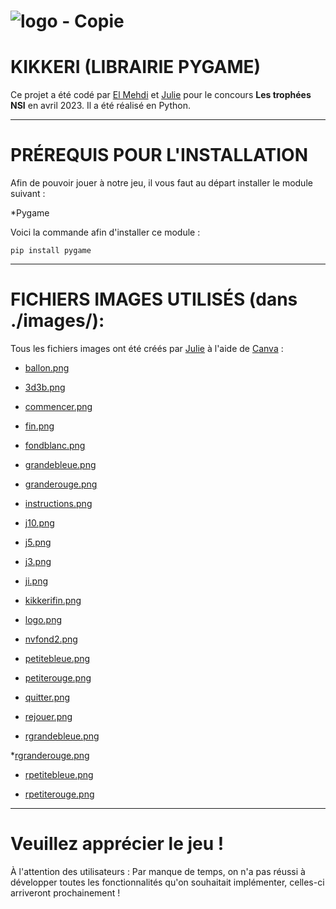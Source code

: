 # ![logo - Copie](https://user-images.githubusercontent.com/116278302/234995210-e53920e1-d81d-40ee-9f60-fc94893dd1ff.png)
# KIKKERI (LIBRAIRIE PYGAME)  


Ce projet a été codé par [El Mehdi](https://github.com/Bianchey "Le profil d'El Mehdi") et [Julie](https://github.com/julies01 "Le profil de Julie") pour le concours **Les trophées NSI** en avril 2023. Il a été réalisé en Python.
___
# PRÉREQUIS POUR L'INSTALLATION 

Afin de pouvoir jouer à notre jeu, il vous faut au départ installer le module suivant :  

*Pygame  

Voici la commande afin d'installer ce module : 

    pip install pygame

___
# FICHIERS IMAGES UTILISÉS (dans ./images/):
Tous les fichiers images ont été créés par [Julie](https://github.com/julies01 " Le profil de Julie") à l'aide de [Canva](https://www.canva.com/ "Canva") :  

* [ballon.png](https://github.com/julies01/kikkeri/blob/sources/images/3d3b.png)  
* [3d3b.png](https://github.com/julies01/kikkeri/blob/sources/images/ballon.png)  
* [commencer.png](https://github.com/julies01/kikkeri/blob/sources/images/commencer.png)  

* [fin.png](https://github.com/julies01/kikkeri/blob/sources/images/fin.png)  

* [fondblanc.png](https://github.com/julies01/kikkeri/blob/sources/images/fondblanc.png)  

* [grandebleue.png](https://github.com/julies01/kikkeri/blob/sources/images/grandebleue.png)  

* [granderouge.png](https://github.com/julies01/kikkeri/blob/sources/images/granderouge.png)  

* [instructions.png](https://github.com/julies01/kikkeri/blob/sources/images/instructions.png)  

* [j10.png](https://github.com/julies01/kikkeri/blob/sources/images/j10.png)  

* [j5.png](https://github.com/julies01/kikkeri/blob/sources/images/j5.png)  

* [j3.png](https://github.com/julies01/kikkeri/blob/sources/images/j3.png)  

* [ji.png](https://github.com/julies01/kikkeri/blob/sources/images/ji.png)  

* [kikkerifin.png](https://github.com/julies01/kikkeri/blob/sources/images/kikkerifin.png)  

* [logo.png](https://github.com/julies01/kikkeri/blob/sources/images/logo.png)  

* [nvfond2.png](https://github.com/julies01/kikkeri/blob/sources/images/nvfond2.png)  

* [petitebleue.png](https://github.com/julies01/kikkeri/blob/sources/images/petitebleue.png)  

* [petiterouge.png](https://github.com/julies01/kikkeri/blob/sources/images/petiterouge.png)  

* [quitter.png](https://github.com/julies01/kikkeri/blob/sources/images/quitter.png)  

* [rejouer.png](https://github.com/julies01/kikkeri/blob/sources/images/rejouer.png)  

* [rgrandebleue.png](https://github.com/julies01/kikkeri/blob/sources/images/rgrandebleue.png)  

*[rgranderouge.png](https://github.com/julies01/kikkeri/blob/sources/images/rgranderouge.png)  

* [rpetitebleue.png](https://github.com/julies01/kikkeri/blob/sources/images/rpetitebleue.png)  

* [rpetiterouge.png](https://github.com/julies01/kikkeri/blob/sources/images/rpetiterouge.png)


___  

# Veuillez apprécier le jeu !   

À l'attention des utilisateurs : Par manque de temps, on n'a pas réussi à développer toutes les fonctionnalités qu'on souhaitait implémenter, celles-ci arriveront prochainement !
